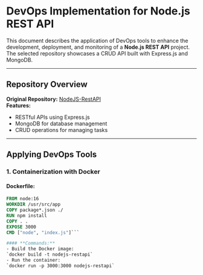 # DevOps Implementation for Node.js REST API

This document describes the application of DevOps tools to enhance the development, deployment, and monitoring of a **Node.js REST API** project. The selected repository showcases a CRUD API built with Express.js and MongoDB.

---

## Repository Overview

**Original Repository:** [NodeJS-RestAPI](https://github.com/TaniaLDavidson/NodeJS-RestAPI)  
**Features:**
- RESTful APIs using Express.js
- MongoDB for database management
- CRUD operations for managing tasks

---

## Applying DevOps Tools

### 1. **Containerization with Docker**

#### Dockerfile:
```dockerfile
FROM node:16
WORKDIR /usr/src/app
COPY package*.json ./
RUN npm install
COPY . .
EXPOSE 3000
CMD ["node", "index.js"]```

#### **Commands:**
- Build the Docker image:
`docker build -t nodejs-restapi`
- Run the container:
`docker run -p 3000:3000 nodejs-restapi`

